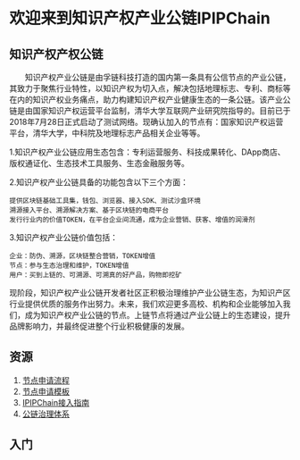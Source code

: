# 欢迎来到知识产权产业公链IPIPChain
## 知识产权产权公链
　　知识产权产业公链是由孚链科技打造的国内第一条具有公信节点的产业公链，其致力于聚焦行业特性，以知识产权为切入点，解决包括地理标志、专利、商标等在内的知识产权业务痛点，助力构建知识产权产业健康生态的一条公链。该产业公链是由国家知识产权运营平台监制，清华大学互联网产业研究院指导的。目前已于2018年7月28日正式启动了测试网络。现确认加入的节点有：国家知识产权运营平台，清华大学，中科院及地理标志产品相关企业等等。
  
1.知识产权产业公链应用生态包含：专利运营服务、科技成果转化、DApp商店、版权通证化、生态技术工具服务、生态金融服务等。

2.知识产权产业公链具备的功能包含以下三个方面：
```
提供区块链基础工具集，钱包、浏览器、接入SDK、测试沙盒环境
溯源接入平台、溯源解决方案、基于区块链的电商平台
发行行业内的价值TOKEN，在平台企业间流通，成为企业营销、获客、增值的润滑剂
```
3.知识产权产业公链价值包括：
```
企业：防伪、溯源，区块链整合营销，TOKEN增值
节点：参与生态治理和维护，TOKEN增值
用户：买到上链的、可溯源、可溯真的好产品，购物即挖矿
```
现阶段，知识产权产业公链开发者社区正积极治理维护产业公链生态，为知识产区行业提供优质的服务作出努力。未来，我们欢迎更多高校、机构和企业能够加入我们，成为知识产权产业公链的节点。上链节点将通过产业公链上的生态建设，提升品牌影响力，并最终促进整个行业积极健康的发展。



## 资源
1. [节点申请流程](https://github.com/IPIPChain/ipipchain/wiki/%E8%8A%82%E7%82%B9%E7%94%B3%E8%AF%B7%E6%B5%81%E7%A8%8B)
1. [节点申请模板](https://github.com/IPIPChain/ipipchain/wiki/%E8%8A%82%E7%82%B9%E7%94%B3%E8%AF%B7%E6%A8%A1%E6%9D%BF)
1. [IPIPChain接入指南](https://github.com/IPIPChain/IPIPChain-Testnet)
1. [公链治理体系](https://github.com/IPIPChain/ipipchain/wiki/%E5%85%AC%E9%93%BE%E6%B2%BB%E7%90%86%E4%BD%93%E7%B3%BB)
<a name="gettingstarted"></a>
## 入门
